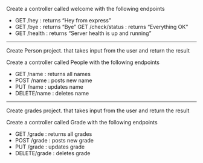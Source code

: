 



Create a controller called welcome  with the following endpoints

- GET /hey : returns “Hey from express” 
- GET /bye : returns “Bye” GET /check/status : returns “Everything OK” 
- GET /health : returns “Server health is up and running”





----------


Create Person project. that takes input from the user and return the result 

Create a controller called People with the following endpoints

- GET /name : returns all names
- POST /name : posts new name
- PUT /name : updates name
- DELETE/name : deletes name


----------


Create grades project. that takes input from the user and return the result 

Create a controller called Grade with the following endpoints

- GET /grade : returns all grades
- POST /grade : posts new grade
- PUT /grade : updates grade
- DELETE/grade : deletes grade
